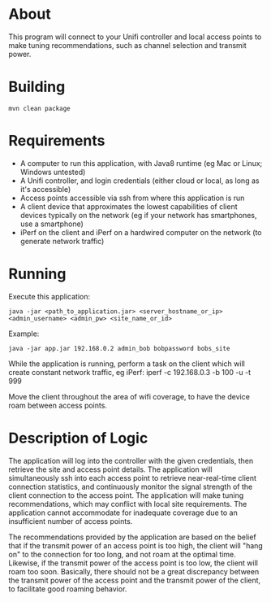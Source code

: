 About
=====

This program will connect to your Unifi controller and local access points to
make tuning recommendations, such as channel selection and transmit power.

Building
========

	mvn clean package

Requirements
============

* A computer to run this application, with Java8 runtime (eg Mac or Linux; Windows untested)
* A Unifi controller, and login credentials (either cloud or local, as long as it's accessible)
* Access points accessible via ssh from where this application is run
* A client device that approximates the lowest capabilities of client devices typically on the network (eg if your network has smartphones, use a smartphone)
* iPerf on the client and iPerf on a hardwired computer on the network (to generate network traffic)

Running
=======

Execute this application:

	java -jar <path_to_application.jar> <server_hostname_or_ip> <admin_username> <admin_pw> <site_name_or_id>

Example:

	java -jar app.jar 192.168.0.2 admin_bob bobpassword bobs_site

While the application is running, perform a task on the client which will create constant network traffic, eg iPerf: iperf -c 192.168.0.3 -b 100 -u -t 999

Move the client throughout the area of wifi coverage, to have the device roam between access points.


Description of Logic
====================

The application will log into the controller with the given credentials, then retrieve the site and access point details. The application will simultaneously ssh into each access point to retrieve near-real-time client connection statistics, and continuously monitor the signal strength of the client connection to the access point. The application will make tuning recommendations, which may conflict with local site requirements. The application cannot accommodate for inadequate coverage due to an insufficient number of access points.

The recommendations provided by the application are based on the belief that if the transmit power of an access point is too high, the client will "hang on" to the connection for too long, and not roam at the optimal time. Likewise, if the transmit power of the access point is too low, the client will roam too soon. Basically, there should not be a great discrepancy between the transmit power of the access point and the transmit power of the client, to facilitate good roaming behavior.
